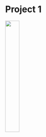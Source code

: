 # Project 1

<img src = "https://github.com/youuungh/android-basic-kotlin/assets/97438155/bd345c17-2962-4223-b8c4-b697b3d3a5aa" width="30%" height="30%">
